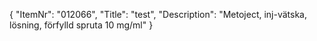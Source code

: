 {
  "ItemNr": "012066",
  "Title": "test",
  "Description": "Metoject, inj-vätska, lösning, förfylld spruta 10 mg/ml"
}